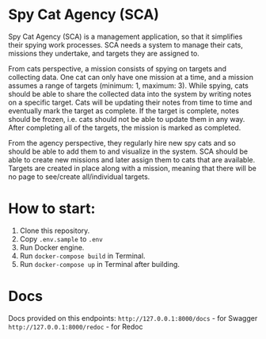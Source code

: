 # Spy Cat Agency (SCA)

Spy Cat Agency (SCA) is a management application, so that it simplifies their spying work processes. SCA needs a system to manage their cats, missions they undertake, and targets they are assigned to.

From cats perspective, a mission consists of spying on targets and collecting data. One cat can only have one mission at a time, and a mission assumes a range of targets (minimum: 1, maximum: 3). While spying, cats should be able to share the collected data into the system by writing notes on a specific target. Cats will be updating their notes from time to time and eventually mark the target as complete. If the target is complete, notes should be frozen, i.e. cats should not be able to update them in any way. After completing all of the targets, the mission is marked as completed.

From the agency perspective, they regularly hire new spy cats and so should be able to add them to and visualize in the system. SCA should be able to create new missions and later assign them to cats that are available. Targets are created in place along with a mission, meaning that there will be no page to see/create all/individual targets.

# How to start:
1) Clone this repository.
2) Copy `.env.sample` to `.env`
3) Run Docker engine.
4) Run `docker-compose build` in Terminal.
5) Run `docker-compose up` in Terminal after building.

# Docs
Docs provided on this endpoints:
`http://127.0.0.1:8000/docs` - for Swagger
`http://127.0.0.1:8000/redoc` - for Redoc
